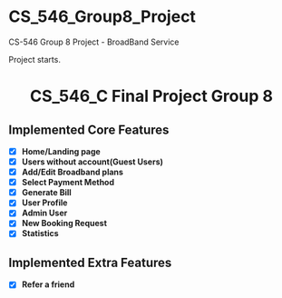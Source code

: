 # CS_546_Group8_Project
CS-546 Group 8 Project - BroadBand Service

Project starts.


<h1 align="center">CS_546_C Final Project Group 8</h1>

## Implemented Core Features

- [x] **Home/Landing page**
- [x] **Users without account(Guest Users)**
- [x] **Add/Edit Broadband plans** 
- [x] **Select Payment Method**
- [x] **Generate Bill**
- [x] **User Profile**
- [x] **Admin User** 
- [x] **New Booking Request**
- [x] **Statistics**

## Implemented Extra Features

- [x] **Refer a friend**


